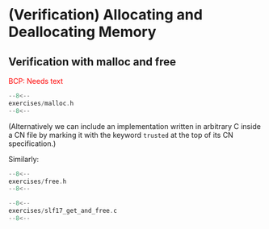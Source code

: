 # (Verification) Allocating and Deallocating Memory

## Verification with malloc and free

<span style="color:red">
BCP: Needs text
</span>

```c title="exercises/malloc.h"
--8<--
exercises/malloc.h
--8<--
```

(Alternatively we can include an implementation written in arbitrary C
inside a CN file by marking it with the keyword `trusted` at the top
of its CN specification.)

Similarly:

```c title="exercises/free.h"
--8<--
exercises/free.h
--8<--
```

```c title="exercises/slf17_get_and_free.c"
--8<--
exercises/slf17_get_and_free.c
--8<--
```
